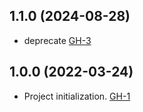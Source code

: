 ## 1.1.0 (2024-08-28)

- deprecate [GH-3](https://github.com/alibabacloud-automation/terraform-alicloud-mybase/pull/3)

## 1.0.0 (2022-03-24)

- Project initialization. [GH-1](https://github.com/terraform-alicloud-modules/terraform-alicloud-mybase/pull/1)

